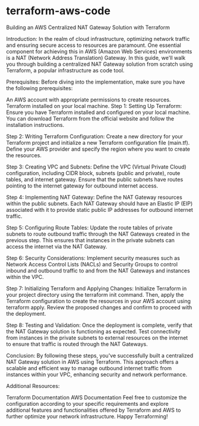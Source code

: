 # terraform-aws-code

Building an AWS Centralized NAT Gateway Solution with Terraform

Introduction:
In the realm of cloud infrastructure, optimizing network traffic and ensuring secure access to resources are paramount. One essential component for achieving this in AWS (Amazon Web Services) environments is a NAT (Network Address Translation) Gateway. In this guide, we'll walk you through building a centralized NAT Gateway solution from scratch using Terraform, a popular infrastructure as code tool.

Prerequisites:
Before diving into the implementation, make sure you have the following prerequisites:

An AWS account with appropriate permissions to create resources.
Terraform installed on your local machine.
Step 1: Setting Up Terraform:
Ensure you have Terraform installed and configured on your local machine. You can download Terraform from the official website and follow the installation instructions.

Step 2: Writing Terraform Configuration:
Create a new directory for your Terraform project and initialize a new Terraform configuration file (main.tf). Define your AWS provider and specify the region where you want to create the resources.

Step 3: Creating VPC and Subnets:
Define the VPC (Virtual Private Cloud) configuration, including CIDR block, subnets (public and private), route tables, and internet gateway. Ensure that the public subnets have routes pointing to the internet gateway for outbound internet access.

Step 4: Implementing NAT Gateway:
Define the NAT Gateway resources within the public subnets. Each NAT Gateway should have an Elastic IP (EIP) associated with it to provide static public IP addresses for outbound internet traffic.

Step 5: Configuring Route Tables:
Update the route tables of private subnets to route outbound traffic through the NAT Gateways created in the previous step. This ensures that instances in the private subnets can access the internet via the NAT Gateway.

Step 6: Security Considerations:
Implement security measures such as Network Access Control Lists (NACLs) and Security Groups to control inbound and outbound traffic to and from the NAT Gateways and instances within the VPC.

Step 7: Initializing Terraform and Applying Changes:
Initialize Terraform in your project directory using the terraform init command. Then, apply the Terraform configuration to create the resources in your AWS account using terraform apply. Review the proposed changes and confirm to proceed with the deployment.

Step 8: Testing and Validation:
Once the deployment is complete, verify that the NAT Gateway solution is functioning as expected. Test connectivity from instances in the private subnets to external resources on the internet to ensure that traffic is routed through the NAT Gateways.

Conclusion:
By following these steps, you've successfully built a centralized NAT Gateway solution in AWS using Terraform. This approach offers a scalable and efficient way to manage outbound internet traffic from instances within your VPC, enhancing security and network performance.

Additional Resources:

Terraform Documentation
AWS Documentation
Feel free to customize the configuration according to your specific requirements and explore additional features and functionalities offered by Terraform and AWS to further optimize your network infrastructure. Happy Terraforming!
